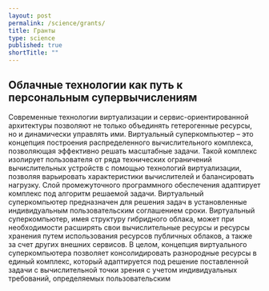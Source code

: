 ```yaml
---
layout: post
permalink: /science/grants/
title: Гранты
type: science
published: true
shortTitle: ""
---
```


## Облачные технологии как путь к персональным супервычислениям
Современные технологии виртуализации и сервис-ориентированной архитектуры позволяют не только объединять гетерогенные ресурсы, но и динамически управлять ими. Виртуальный суперкомпьютер – это концепция построения распределенного вычислительного комплекса, позволяющая эффективно решать масштабные задачи. Такой комплекс изолирует пользователя от ряда технических ограничений вычислительных устройств с помощью технологий виртуализации, позволяя варьировать характеристики вычислителей и балансировать нагрузку. Слой промежуточного программного обеспечения адаптирует комплекс под алгоритм решаемой задачи. Виртуальный суперкомпьютер предназначен для решения задач в установленные индивидуальным пользовательским соглашением сроки. Виртуальный суперкомпьютер, имея структуру гибридного облака, может при необходимости расширять свои вычислительные ресурсы и ресурсы хранения путем использования ресурсов публичных облаков, а также за счет других внешних сервисов. В целом, концепция виртуального суперкомпьютера позволяет консолидировать разнородные ресурсы в единый комплекс, который адаптируется под решение поставленной задачи с вычислительной точки зрения с учетом индивидуальных требований, определяемых пользовательским 